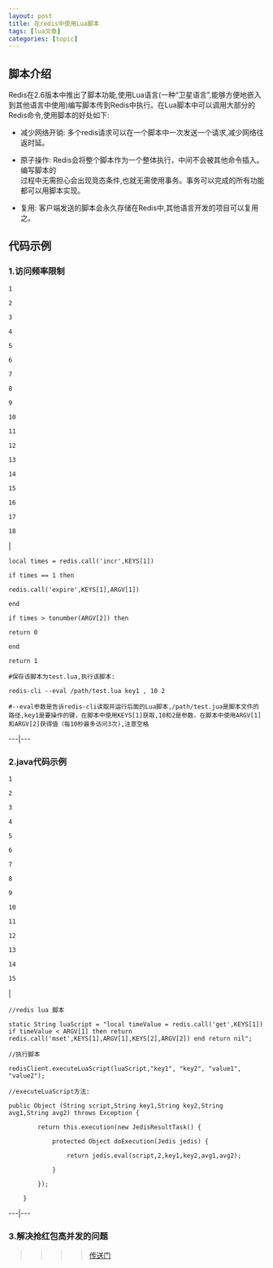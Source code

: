 ```yaml
---
layout: post
title: 在redis中使用Lua脚本 
tags: [lua文章]
categories: [topic]
---
```

## 脚本介绍

Redis在2.6版本中推出了脚本功能,使用Lua语言(一种“卫星语言”,能够方便地嵌入到其他语言中使用)编写脚本传到Redis中执行。在Lua脚本中可以调用大部分的Redis命令,使用脚本的好处如下:  

  * 减少网络开销: 多个redis请求可以在一个脚本中一次发送一个请求,减少网络往返时延。

  * 原子操作: Redis会将整个脚本作为一个整体执行，中间不会被其他命令插入。编写脚本的  
过程中无需担心会出现竞态条件,也就无需使用事务。事务可以完成的所有功能都可以用脚本实现。

  * 复用: 客户端发送的脚本会永久存储在Redis中,其他语言开发的项目可以复用之。

## 代码示例

### 1.访问频率限制

    
    
    1
    
    2
    
    3
    
    4
    
    5
    
    6
    
    7
    
    8
    
    9
    
    10
    
    11
    
    12
    
    13
    
    14
    
    15
    
    16
    
    17
    
    18

|

    
    
    local times = redis.call('incr',KEYS[1])
    
    if times == 1 then 
    
    redis.call('expire',KEYS[1],ARGV[1])
    
    end 
    
    if times > tonumber(ARGV[2]) then	
    
    return 0
    
    end 
    
    return 1	
    
    #保存该脚本为test.lua,执行该脚本:
    
    redis-cli --eval /path/test.lua key1 , 10 2
    
    #--eval参数是告诉redis-cli读取并运行后面的Lua脚本,/path/test.jua是脚本文件的路径,key1是要操作的键，在脚本中使用KEYS[1]获取,10和2是参数，在脚本中使用ARGV[1]和ARGV[2]获得值（每10秒最多访问3次),注意空格  
  
---|---  
  
### 2.java代码示例

    
    
    1
    
    2
    
    3
    
    4
    
    5
    
    6
    
    7
    
    8
    
    9
    
    10
    
    11
    
    12
    
    13
    
    14
    
    15

|

    
    
    //redis lua 脚本
    
    static String luaScript = "local timeValue = redis.call('get',KEYS[1]) if timeValue < ARGV[1] then return  redis.call('mset',KEYS[1],ARGV[1],KEYS[2],ARGV[2]) end return nil";
    
    //执行脚本
    
    redisClient.executeLuaScript(luaScript,"key1", "key2", "value1", "value2");
    
    //executeLuaScript方法:
    
    public Object (String script,String key1,String key2,String avg1,String avg2) throws Exception {
    
            return this.execution(new JedisResultTask() {
    
                protected Object doExecution(Jedis jedis) {
    
                    return jedis.eval(script,2,key1,key2,avg1,avg2);
    
                }
    
            });
    
        }  
  
---|---  
  
### 3.解决抢红包高并发的问题

> > > > [传送门](http://blog.csdn.net/hengyunabc/article/details/19433779/)